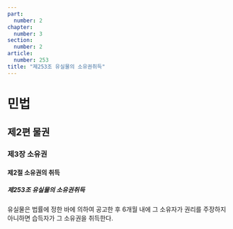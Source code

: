 ```yaml
---
part:
  number: 2
chapter:
  number: 3
section:
  number: 2
article:
  number: 253
title: "제253조 유실물의 소유권취득"
---
```

# 민법

## 제2편 물권

### 제3장 소유권

#### 제2절 소유권의 취득

##### 제253조 유실물의 소유권취득

유실물은 법률에 정한 바에 의하여 공고한 후 6개월 내에 그 소유자가 권리를 주장하지 아니하면 습득자가 그 소유권을 취득한다.
